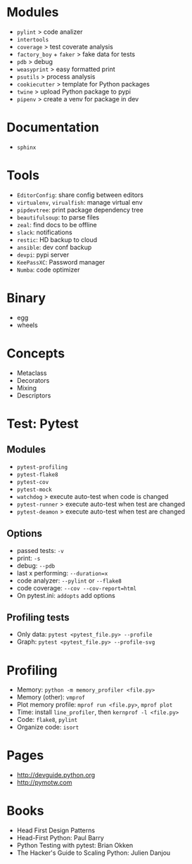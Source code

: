 # Modules
- `pylint` > code analizer
- `intertools`
- `coverage` > test coverate analysis
- `factory_boy` + `faker` > fake data for tests 
- `pdb` > debug
- `weasyprint` > easy formatted print
- `psutils` > process analysis
- `cookiecutter` > template for Python packages
- `twine` > upload Python package to pypi
- `pipenv` > create a venv for package in dev

# Documentation
- `sphinx`

# Tools
- `EditorConfig`: share config between editors
- `virtualenv`, `virualfish`: manage virtual env
- `pipdevtree`: print package dependency tree
- `beautifulsoup`: to parse files
- `zeal`: find docs to be offline 
- `slack`: notifications
- `restic`: HD backup to cloud
- `ansible`: dev conf backup 
- `devpi`: pypi server
- `KeePassXC`: Password manager
- `Numba`: code optimizer

# Binary
- egg
- wheels

# Concepts
- Metaclass
- Decorators
- Mixing
- Descriptors

# Test: Pytest

## Modules
- `pytest-profiling`
- `pytest-flake8`
- `pytest-cov`
- `pytest-mock`
- `watchdog` > execute auto-test when code is changed
- `pytest-runner` > execute auto-test when test are changed
- `pytest-deamon` > execute auto-test when test are changed

## Options
- passed tests: `-v`
- print: `-s`
- debug: `--pdb`
- last x performing: `--duration=x`
- code analyzer: `--pylint` or `--flake8`
- code coverage: `--cov --cov-report=html` 
- On pytest.ini: `addopts` add options

## Profiling tests
- Only data: `pytest <pytest_file.py> --profile`
- Graph: `pytest <pytest_file.py> --profile-svg`

# Profiling
- Memory: `python -m memory_profiler <file.py>`
- Memory (other): `vmprof`
- Plot memory profile: `mprof run <file.py>`, `mprof plot`    
- Time: install `line_profiler`, then `kernprof -l <file.py>`
- Code: `flake8`, `pylint`
- Organize code: `isort`

# Pages
- http://devguide.python.org
- http://pymotw.com

# Books
- Head First Design Patterns
- Head-First Python: Paul Barry
- Python Testing with pytest: Brian Okken
- The Hacker's Guide to Scaling Python: Julien Danjou
